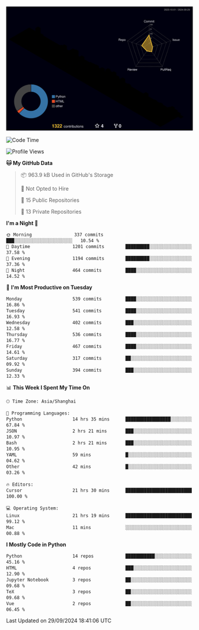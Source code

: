 <!--![](https://raw.githubusercontent.com/BorisYang326/BorisYang326/output/github-contribution-grid-snake-dark.svg) -->
![](./profile-3d-contrib/profile-night-rainbow.svg)
<!--START_SECTION:waka-->
![Code Time](http://img.shields.io/badge/Code%20Time-503%20hrs%2038%20mins-blue)

![Profile Views](http://img.shields.io/badge/Profile%20Views-0-blue)

**🐱 My GitHub Data** 

> 📦 963.9 kB Used in GitHub's Storage 
 > 
> 🚫 Not Opted to Hire
 > 
> 📜 15 Public Repositories 
 > 
> 🔑 13 Private Repositories 
 > 
**I'm a Night 🦉** 

```text
🌞 Morning                337 commits         ███░░░░░░░░░░░░░░░░░░░░░░   10.54 % 
🌆 Daytime                1201 commits        █████████░░░░░░░░░░░░░░░░   37.58 % 
🌃 Evening                1194 commits        █████████░░░░░░░░░░░░░░░░   37.36 % 
🌙 Night                  464 commits         ████░░░░░░░░░░░░░░░░░░░░░   14.52 % 
```
📅 **I'm Most Productive on Tuesday** 

```text
Monday                   539 commits         ████░░░░░░░░░░░░░░░░░░░░░   16.86 % 
Tuesday                  541 commits         ████░░░░░░░░░░░░░░░░░░░░░   16.93 % 
Wednesday                402 commits         ███░░░░░░░░░░░░░░░░░░░░░░   12.58 % 
Thursday                 536 commits         ████░░░░░░░░░░░░░░░░░░░░░   16.77 % 
Friday                   467 commits         ████░░░░░░░░░░░░░░░░░░░░░   14.61 % 
Saturday                 317 commits         ██░░░░░░░░░░░░░░░░░░░░░░░   09.92 % 
Sunday                   394 commits         ███░░░░░░░░░░░░░░░░░░░░░░   12.33 % 
```


📊 **This Week I Spent My Time On** 

```text
🕑︎ Time Zone: Asia/Shanghai

💬 Programming Languages: 
Python                   14 hrs 35 mins      █████████████████░░░░░░░░   67.84 % 
JSON                     2 hrs 21 mins       ███░░░░░░░░░░░░░░░░░░░░░░   10.97 % 
Bash                     2 hrs 21 mins       ███░░░░░░░░░░░░░░░░░░░░░░   10.95 % 
YAML                     59 mins             █░░░░░░░░░░░░░░░░░░░░░░░░   04.62 % 
Other                    42 mins             █░░░░░░░░░░░░░░░░░░░░░░░░   03.26 % 

🔥 Editors: 
Cursor                   21 hrs 30 mins      █████████████████████████   100.00 % 

💻 Operating System: 
Linux                    21 hrs 19 mins      █████████████████████████   99.12 % 
Mac                      11 mins             ░░░░░░░░░░░░░░░░░░░░░░░░░   00.88 % 
```

**I Mostly Code in Python** 

```text
Python                   14 repos            ███████████░░░░░░░░░░░░░░   45.16 % 
HTML                     4 repos             ███░░░░░░░░░░░░░░░░░░░░░░   12.90 % 
Jupyter Notebook         3 repos             ██░░░░░░░░░░░░░░░░░░░░░░░   09.68 % 
TeX                      3 repos             ██░░░░░░░░░░░░░░░░░░░░░░░   09.68 % 
Vue                      2 repos             ██░░░░░░░░░░░░░░░░░░░░░░░   06.45 % 
```




 Last Updated on 29/09/2024 18:41:06 UTC
<!--END_SECTION:waka-->

